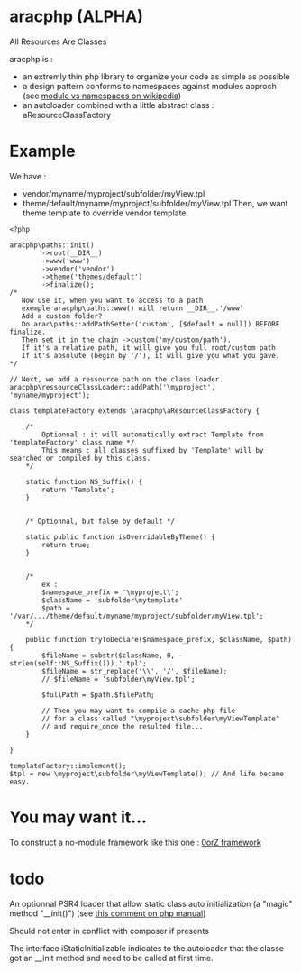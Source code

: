 # aracphp (ALPHA)
All Resources Are Classes

aracphp is :
* an extremly thin php library to organize your code as simple as possible
* a design pattern conforms to namespaces against modules approch (see [module vs namespaces on wikipedia](https://en.wikipedia.org/wiki/Module_pattern#Namespaces))
* an autoloader combined with a little abstract class : aResourceClassFactory

# Example
We have :
* vendor/myname/myproject/subfolder/myView.tpl
* theme/default/myname/myproject/subfolder/myView.tpl
Then, we want theme template to override vendor template.

```
<?php

aracphp\paths::init()
        ->root(__DIR__)
        ->www('www')
        ->vendor('vendor')
        ->theme('themes/default')
        ->finalize();
/*
   Now use it, when you want to access to a path
   exemple aracphp\paths::www() will return __DIR__.'/www'
   Add a custom folder?
   Do arac\paths::addPathSetter('custom', [$default = null]) BEFORE finalize.
   Then set it in the chain ->custom('my/custom/path').
   If it's a relative path, it will give you full root/custom path
   If it's absolute (begin by '/'), it will give you what you gave.
*/

// Next, we add a ressource path on the class loader.
aracphp\ressourceClassLoader::addPath('\myproject', 'myname/myproject');

class templateFactory extends \aracphp\aResourceClassFactory {
    
    /*
        Optionnal : it will automatically extract Template from 'templateFactory' class name */
        This means : all classes suffixed by 'Template' will by searched or compiled by this class.
    */
    
    static function NS_Suffix() {
        return 'Template';
    }
    
    
    /* Optionnal, but false by default */
    
    static public function isOverridableByTheme() {
        return true;
    }
    
    
    /*
        ex :
        $namespace_prefix = '\myproject\';
        $className = 'subfolder\mytemplate'
        $path = '/var/.../theme/default/myname/myproject/subfolder/myView.tpl';
    */
    
    public function tryToDeclare($namespace_prefix, $className, $path) {
        $fileName = substr($className, 0, - strlen(self::NS_Suffix())).'.tpl'; 
        $fileName = str_replace('\\', '/', $fileName);
        // $fileName = 'subfolder\myView.tpl';
        
        $fullPath = $path.$filePath;
        
        // Then you may want to compile a cache php file
        // for a class called "\myproject\subfolder\myViewTemplate"
        // and require_once the resulted file...
    }
    
}

templateFactory::implement();
$tpl = new \myproject\subfolder\myViewTemplate(); // And life became easy.

```

# You may want it...
To construct a no-module framework like this one : [0orZ framework](https://github.com/flavi1/0orZ-framework)

# todo

An optionnal PSR4 loader that allow static class auto initialization (a "magic" method "__init()")
(see [this comment on php manual](https://www.php.net/manual/fr/language.oop5.autoload.php#86195))

Should not enter in conflict with composer if presents

The interface iStaticInitializable indicates to the autoloader that the classe got an __init method and need to be called at first time.
